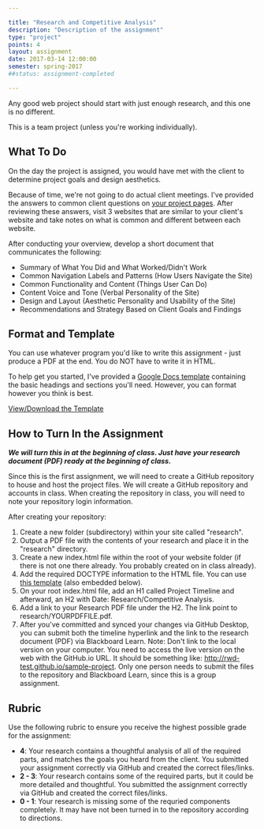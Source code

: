 ```yaml
---

title: "Research and Competitive Analysis"
description: "Description of the assignment"
type: "project"
points: 4
layout: assignment
date: 2017-03-14 12:00:00
semester: spring-2017
##status: assignment-completed

---
```


Any good web project should start with just enough research, and this one is no different.

This is a team project (unless you're working individually).

## What To Do

On the day the project is assigned, you would have met with the client to determine project goals and design aesthetics.

Because of time, we're not going to do actual client meetings.  I've provided the answers to common client questions on <a href="/class/groups/">your project pages</a>. After reviewing these answers, visit 3 websites that are similar to your client's website and take notes on what is common and different between each website.

After conducting your overview, develop a short document that communicates the following:

* Summary of What You Did and What Worked/Didn't Work
* Common Navigation Labels and Patterns (How Users Navigate the Site)
* Common Functionality and Content (Things User Can Do)
* Content Voice and Tone (Verbal Personality of the Site)
* Design and Layout (Aesthetic Personality and Usability of the Site)
* Recommendations and Strategy Based on Client Goals and Findings

## Format and Template

You can use whatever program you'd like to write this assignment - just produce a PDF at the end. You do NOT have to write it in HTML.

To help get you started, I've provided a <a href="https://docs.google.com/document/d/1O7Fmv7l_sVly5Qkfm_Fie0Ef2KUuui1nhT6I5U600Gw/edit#heading=h.2gdpgu95bvuw">Google Docs template</a> containing the basic headings and sections you'll need.  However, you can format however you think is best.

<a class="button small" href="https://docs.google.com/document/d/1O7Fmv7l_sVly5Qkfm_Fie0Ef2KUuui1nhT6I5U600Gw/edit#heading=h.2gdpgu95bvuw">View/Download the Template</a>

## How to Turn In the Assignment

***We will turn this in at the beginning of class.  Just have your research document (PDF) ready at the beginning of class.***

Since this is the first assignment, we will need to create a GitHub repository to house and host the project files.  We will create a GitHub repository and accounts in class.  When creating the repository in class, you will need to note your repository login information.

After creating your repository:

1.  Create a new folder (subdirectory) within your site called "research".
2.  Output a PDF file with the contents of your research and place it in the "research" directory.
3.  Create a new index.html file within the root of your website folder (if there is not one there already.  You probably created on in class already).
4.  Add the required DOCTYPE information to the HTML file.  You can use <a href="https://gist.github.com/challahan/0f8d805423259882cbc2">this template</a> (also embedded below).
4.  On your root index.html file, add an H1 called Project Timeline and afterward, an H2 with Date: Research/Competitive Analysis.
6.  Add a link to your Research PDF file under the H2.  The link point to research/YOURPDFFILE.pdf.
7.  After you've committed and synced your changes via GitHub Desktop, you can submit both the timeline hyperlink and the link to the research document (PDF) via Blackboard Learn.  Note: Don't link to the local version on your computer.  You need to access the live version on the web with the GitHub.io URL.  It should be something like: http://rwd-test.github.io/sample-project.  Only one person needs to submit the files to the repository and Blackboard Learn, since this is a group assignment.

<script src="https://gist.github.com/challahan/0f8d805423259882cbc2.js"></script>

## Rubric

Use the following rubric to ensure you receive the highest possible grade for the assignment:

* **4**: Your research contains a thoughtful analysis of all of the required parts, and matches the goals you heard from the client.  You submitted your assignment correctly via GitHub and created the correct files/links.  
* **2 - 3**: Your research contains some of the required parts, but it could be more detailed and thoughtful.  You submitted the assignment correctly via GitHub and created the correct files/links.
* **0 - 1**: Your research is missing some of the requried components completely.  It may have not been turned in to the repository according to directions.
